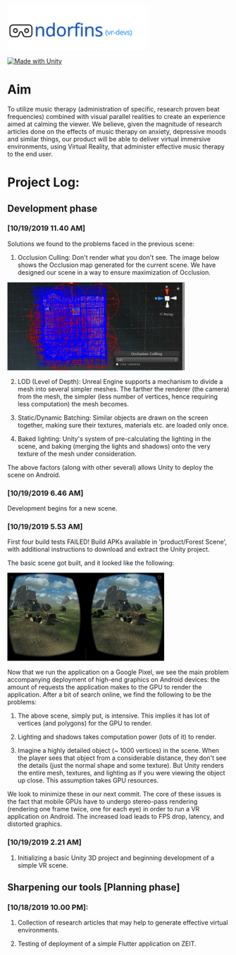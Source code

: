 <img src="images/logo.png" height="100"/> 

[![Made with Unity](https://img.shields.io/badge/Made%20with-Unity-57b9d3.svg?style=flat&logo=data%3Aimage%2Fpng%3Bbase64%2CiVBORw0KGgoAAAANSUhEUgAAAA4AAAAOCAMAAAAolt3jAAABklBMVEUIJCYRLjARLzEWICcbIyYcLDQdJS4dKjMdLTQeKTMeKTUeKjMeKzMeKzQeNDceNTkeNzkeODkfIy8fJi8fJjAfMDQgJzEgKDIgKTIgMTUgMjkhJjAhKDMhKTIhKTQhKzYhLDYhLDchLjUhLjYiKTAiLDciLTgjKjIjLTcjLjkkLTgnKDYnKTYnLjb%2F%2F%2F%2F%2F%2F%2F%2F%2F%2F%2F%2F%2F%2F%2F%2F%2F%2F%2F%2F%2F%2F%2F%2F%2F%2F%2F%2F%2F%2F%2F%2F%2F%2F%2F%2F%2F%2F%2F%2F%2F%2F%2F%2F%2F%2F%2F%2F%2F%2F%2F%2F%2F%2F%2F%2F%2F%2F%2F%2F%2F%2F%2F%2F%2F%2F%2F%2F%2F%2F%2F%2F%2F%2F%2F%2F%2F%2F%2F%2F%2F%2F%2F%2F%2F%2F%2F%2F%2F%2F%2F%2F%2F%2F%2F%2F%2F%2F%2F%2F%2F%2F%2F%2F%2F%2F%2F%2F%2F%2F%2F%2F%2F%2F%2F%2F%2F%2F%2F%2F%2F%2F%2F%2F%2F%2F%2F%2F%2F%2F%2F%2F%2F%2F%2F%2F%2F%2F%2F%2F%2F%2F%2F%2F%2F%2F%2F%2F%2F%2F%2F%2F%2F%2F%2F%2F%2F%2F%2F%2F%2F%2F%2F%2F%2F%2F%2F%2F%2F%2F%2F%2F%2F%2F%2F%2F%2F%2F%2F%2F%2F%2F%2F%2F%2F%2F%2F%2F%2F%2F%2F%2F%2F%2F%2F%2F%2F%2F%2F%2F%2F%2F%2F%2F%2F%2F%2F%2F%2F%2F%2F%2F%2F%2F%2F%2F%2F%2F%2F%2F%2F%2F%2F%2F%2F%2F%2F%2F%2F%2F%2F%2F%2F%2F%2F%2F%2F%2F%2F%2F%2F%2F%2F%2F%2F%2F%2F%2F%2F%2F%2F%2F%2F%2F%2F%2F%2F%2F%2F%2F%2F%2F%2F%2F%2F%2F%2F%2F%2F%2F%2F%2F%2F%2F%2F%2F%2F%2F%2F%2F%2F%2F%2F%2F%2F%2F%2F%2F%2F%2F%2F%2F%2F%2F%2F%2F%2F%2F%2F%2F%2F%2F%2F%2F%2F%2F%2F%2F%2F%2F%2F%2F%2F%2F%2F%2F%2F%2F%2F%2F%2F%2F%2F%2F%2F%2F%2F%2F%2F%2F%2F%2F%2F%2F%2F%2F%2F%2F%2F%2F%2F%2F%2F%2F%2F%2F%2F%2F%2F%2F%2F9oVHO%2FAAAAhXRSTlMAAAAAAAAAAAAAAAAAAAAAAAAAAAAAAAAAAAAAAAAAAAAAAAAAAAAAAAAAAAAAAQUGCAkMDhATFBcZGh0hIyYtNT1IS05RVFZXW1xeYWNnbG9wcXN2eHt9goaKkpWXo6usrbCztLW2ubq7vL2%2Bv8HDxsjKzNfY5OXn6%2Bzt8fP09vj5%2FP3%2BxDGH3QAAAMlJREFUeAFjUFTiZ5AWEFQ1dgwvDuIEc8WkHDJrW1tb07nBXHOb%2FPIYz7LWSgsgl8%2B9NclWjz24LrTVmUFR2b0110SE1aYhyqg%2BmkHRozXNkE2LI67KXDy7iMG7uTUnITU5s9WXhSfQi8GvtbUgMz%2BvsNVLSMbfjUHUpzVRX0VXPb7ClCujiEGSyac1xUhY1q4pwqAulkGSkdmnNd5KTiKsJqDVBcTVtLbPL410LW%2BptgRz5dUcixpbW1qzuMFcBW0dDTOnqJIQXgB6SzT11MCPiQAAAABJRU5ErkJggg%3D%3D)](https://unity3d.com)

# Aim
To utilize music therapy (administration of specific, research proven beat frequencies) combined with visual parallel realities to create an experience aimed at calming the viewer. We believe, given the magnitude of research articles done on the effects of music therapy on anxiety, depressive moods and similar things, our product will be able to deliver virtual immersive environments, using Virtual Reality, that administer effective music therapy to the end user.

# Project Log:

## Development phase
### [10/19/2019 11.40 AM]
Solutions we found to the problems faced in the previous scene:

1. Occlusion Culling: Don't render what you don't see. The image below shows the Occlusion map generated for the current scene. We have designed our scene in a way to ensure maximization of Occlusion.
<img src="images/Occlusion_data.PNG" height="200"/> 

2. LOD (Level of Depth): Unreal Engine supports a mechanism to divide a mesh into several simpler meshes. The farther the renderer (the camera) from the mesh, the simpler (less number of vertices, hence requiring less computation) the mesh becomes.

3. Static/Dynamic Batching: Similar objects are drawn on the screen together, making sure their textures, materials etc. are loaded only once.

4. Baked lighting: Unity's system of pre-calculating the lighting in the scene, and baking (merging the lights and shadows) onto the very texture of the mesh under consideration.

The above factors (along with other several) allows Unity to deploy the scene on Android.

### [10/19/2019 6.46 AM]
Development begins for a new scene.
### [10/19/2019 5.53 AM]

First four build tests FAILED! Build APKs available in 'product/Forest Scene', with additional instructions to download and extract the Unity project. 

The basic scene got built, and it looked like the following:

<img src="images/First_draft_scene.jpg" height="200"/> 

Now that we run the application on a Google Pixel, we see the main problem accompanying deployment of high-end graphics on Android devices: the amount of requests the application makes to the GPU to render the application. After a bit of search online, we find the following to be the problems:

1. The above scene, simply put, is intensive. This implies it has lot of vertices (and polygons) for the GPU to render. 

2. Lighting and shadows takes computation power (lots of it) to render. 

3. Imagine a highly detailed object (~ 1000 vertices) in the scene. When the player sees that object from a considerable distance, they don't see the details (just the normal shape and some texture). But Unity renders the entire mesh, textures, and lighting as if you were viewing the object up close. This assumption takes GPU resources.

We look to minimize these in our next commit. The core of these issues is the fact that mobile GPUs have to undergo stereo-pass rendering (rendering one frame twice, one for each eye) in order to run a VR application on Android. The increased load leads to FPS drop, latency, and distorted graphics.


### [10/19/2019 2.21 AM]

1. Initializing a basic Unity 3D project and beginning development of a simple VR scene.

## Sharpening our tools [Planning phase]
### [10/18/2019 10.00 PM]: 

1. Collection of research articles that may help to generate effective virtual environments.

2. Testing of deployment of a simple Flutter application on ZEIT. 
